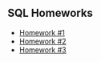 ## SQL Homeworks

- [Homework #1](https://github.com/jktrigger99/SQL/tree/main/SQL_HW_1)
- [Homework #2](https://github.com/jktrigger99/SQL/tree/main/SQL_HW_2)
- [Homework #3](https://github.com/jktrigger99/SQL/tree/main/SQL_HW_3)
